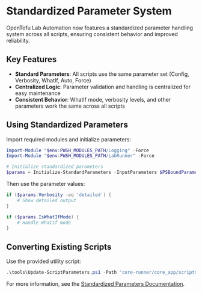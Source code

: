 # Standardized Parameter System

OpenTofu Lab Automation now features a standardized parameter handling system across all scripts, ensuring consistent behavior and improved reliability.

## Key Features

- **Standard Parameters**: All scripts use the same parameter set (Config, Verbosity, WhatIf, Auto, Force)
- **Centralized Logic**: Parameter validation and handling is centralized for easy maintenance
- **Consistent Behavior**: WhatIf mode, verbosity levels, and other parameters work the same across all scripts

## Using Standardized Parameters

Import required modules and initialize parameters:

```powershell
Import-Module "$env:PWSH_MODULES_PATH/Logging" -Force
Import-Module "$env:PWSH_MODULES_PATH/LabRunner" -Force

# Initialize standardized parameters
$params = Initialize-StandardParameters -InputParameters $PSBoundParameters -ScriptName $MyInvocation.MyCommand.Name
```

Then use the parameter values:

```powershell
if ($params.Verbosity -eq 'detailed') {
    # Show detailed output
}

if ($params.IsWhatIfMode) {
    # Handle WhatIf mode
}
```

## Converting Existing Scripts

Use the provided utility script:

```powershell
.\tools\Update-ScriptParameters.ps1 -Path "core-runner/core_app/scripts" -WhatIf
```

For more information, see the [Standardized Parameters Documentation](docs/StandardizedParameters.md).
